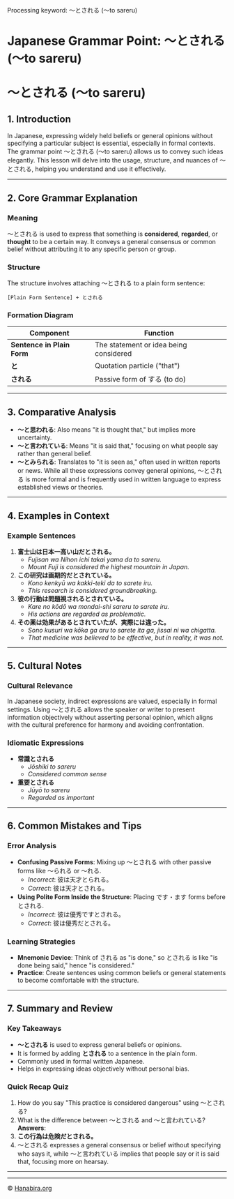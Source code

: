 Processing keyword: ～とされる (〜to sareru)
# Japanese Grammar Point: ～とされる (〜to sareru)
# ～とされる (〜to sareru)
## 1. Introduction
In Japanese, expressing widely held beliefs or general opinions without specifying a particular subject is essential, especially in formal contexts. The grammar point ～とされる (〜to sareru) allows us to convey such ideas elegantly. This lesson will delve into the usage, structure, and nuances of ～とされる, helping you understand and use it effectively.

---
## 2. Core Grammar Explanation
### Meaning
～とされる is used to express that something is **considered**, **regarded**, or **thought** to be a certain way. It conveys a general consensus or common belief without attributing it to any specific person or group.
### Structure
The structure involves attaching ～とされる to a plain form sentence:
```
[Plain Form Sentence] + とされる
```
### Formation Diagram
| Component              | Function                     |
|------------------------|------------------------------|
| **Sentence in Plain Form** | The statement or idea being considered |
| **と**                | Quotation particle ("that")   |
| **される**             | Passive form of する (to do)    |
---
## 3. Comparative Analysis
- **～と思われる**: Also means "it is thought that," but implies more uncertainty.
- **～と言われている**: Means "it is said that," focusing on what people say rather than general belief.
- **～とみられる**: Translates to "it is seen as," often used in written reports or news.
While all these expressions convey general opinions, ～とされる is more formal and is frequently used in written language to express established views or theories.
---
## 4. Examples in Context
### Example Sentences
1. **富士山は日本一高い山だとされる。**
   - *Fujisan wa Nihon ichi takai yama da to sareru.*
   - *Mount Fuji is considered the highest mountain in Japan.*
2. **この研究は画期的だとされている。**
   - *Kono kenkyū wa kakki-teki da to sarete iru.*
   - *This research is considered groundbreaking.*
3. **彼の行動は問題視されるとされている。**
   - *Kare no kōdō wa mondai-shi sareru to sarete iru.*
   - *His actions are regarded as problematic.*
4. **その薬は効果があるとされていたが、実際には違った。**
   - *Sono kusuri wa kōka ga aru to sarete ita ga, jissai ni wa chigatta.*
   - *That medicine was believed to be effective, but in reality, it was not.*
---
## 5. Cultural Notes
### Cultural Relevance
In Japanese society, indirect expressions are valued, especially in formal settings. Using ～とされる allows the speaker or writer to present information objectively without asserting personal opinion, which aligns with the cultural preference for harmony and avoiding confrontation.
### Idiomatic Expressions
- **常識とされる**
  - *Jōshiki to sareru*
  - *Considered common sense*
- **重要とされる**
  - *Jūyō to sareru*
  - *Regarded as important*
---
## 6. Common Mistakes and Tips
### Error Analysis
- **Confusing Passive Forms**: Mixing up ～とされる with other passive forms like ～られる or ～れる.
  - *Incorrect*: 彼は天才とられる。
  - *Correct*: 彼は天才とされる。
- **Using Polite Form Inside the Structure**: Placing です・ます forms before とされる.
  - *Incorrect*: 彼は優秀ですとされる。
  - *Correct*: 彼は優秀だとされる。
### Learning Strategies
- **Mnemonic Device**: Think of される as "is done," so とされる is like "is done being said," hence "is considered."
- **Practice**: Create sentences using common beliefs or general statements to become comfortable with the structure.
---
## 7. Summary and Review
### Key Takeaways
- **～とされる** is used to express general beliefs or opinions.
- It is formed by adding **とされる** to a sentence in the plain form.
- Commonly used in formal written Japanese.
- Helps in expressing ideas objectively without personal bias.
### Quick Recap Quiz
1. How do you say "This practice is considered dangerous" using ～とされる?
2. What is the difference between ～とされる and ～と言われている?
**Answers**:
1. **この行為は危険だとされる。**
2. ～とされる expresses a general consensus or belief without specifying who says it, while ～と言われている implies that people say or it is said that, focusing more on hearsay.
---


---

© [Hanabira.org](https://hanabira.org)
